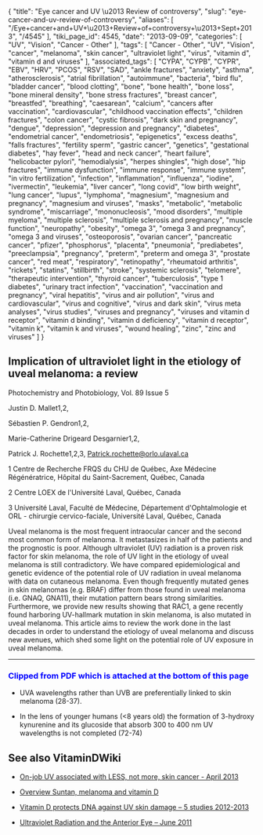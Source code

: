 {
    "title": "Eye cancer and UV \u2013 Review of controversy",
    "slug": "eye-cancer-and-uv-review-of-controversy",
    "aliases": [
        "/Eye+cancer+and+UV+\u2013+Review+of+controversy+\u2013+Sept+2013",
        "/4545"
    ],
    "tiki_page_id": 4545,
    "date": "2013-09-09",
    "categories": [
        "UV",
        "Vision",
        "Cancer - Other"
    ],
    "tags": [
        "Cancer - Other",
        "UV",
        "Vision",
        "cancer",
        "melanoma",
        "skin cancer",
        "ultraviolet light",
        "virus",
        "vitamin d",
        "vitamin d and viruses"
    ],
    "associated_tags": [
        "CYPA",
        "CYPB",
        "CYPR",
        "EBV",
        "HRV",
        "PCOS",
        "RSV",
        "SAD",
        "ankle fractures",
        "anxiety",
        "asthma",
        "atherosclerosis",
        "atrial fibrillation",
        "autoimmune",
        "bacteria",
        "bird flu",
        "bladder cancer",
        "blood clotting",
        "bone",
        "bone health",
        "bone loss",
        "bone mineral density",
        "bone stress fractures",
        "breast cancer",
        "breastfed",
        "breathing",
        "caesarean",
        "calcium",
        "cancers after vaccination",
        "cardiovascular",
        "childhood vaccination effects",
        "children fractures",
        "colon cancer",
        "cystic fibrosis",
        "dark skin and pregnancy",
        "dengue",
        "depression",
        "depression and pregnancy",
        "diabetes",
        "endometrial cancer",
        "endometriosis",
        "epigenetics",
        "excess deaths",
        "falls fractures",
        "fertility sperm",
        "gastric cancer",
        "genetics",
        "gestational diabetes",
        "hay fever",
        "head and neck cancer",
        "heart failure",
        "helicobacter pylori",
        "hemodialysis",
        "herpes shingles",
        "high dose",
        "hip fractures",
        "immune dysfunction",
        "immune response",
        "immune system",
        "in vitro fertilization",
        "infection",
        "inflammation",
        "influenza",
        "iodine",
        "ivermectin",
        "leukemia",
        "liver cancer",
        "long covid",
        "low birth weight",
        "lung cancer",
        "lupus",
        "lymphoma",
        "magnesium",
        "magnesium and pregnancy",
        "magnesium and viruses",
        "masks",
        "metabolic",
        "metabolic syndrome",
        "miscarriage",
        "mononucleosis",
        "mood disorders",
        "multiple myeloma",
        "multiple sclerosis",
        "multiple sclerosis and pregnancy",
        "muscle function",
        "neuropathy",
        "obesity",
        "omega 3",
        "omega 3 and pregnancy",
        "omega 3 and viruses",
        "osteoporosis",
        "ovarian cancer",
        "pancreatic cancer",
        "pfizer",
        "phosphorus",
        "placenta",
        "pneumonia",
        "prediabetes",
        "preeclampsia",
        "pregnancy",
        "preterm",
        "preterm and omega 3",
        "prostate cancer",
        "red meat",
        "respiratory",
        "retinopathy",
        "rheumatoid arthritis",
        "rickets",
        "statins",
        "stillbirth",
        "stroke",
        "systemic sclerosis",
        "telomere",
        "therapeutic intervention",
        "thyroid cancer",
        "tuberculosis",
        "type 1 diabetes",
        "urinary tract infection",
        "vaccination",
        "vaccination and pregnancy",
        "viral hepatitis",
        "virus and air pollution",
        "virus and cardiovascular",
        "virus and cognitive",
        "virus and dark skin",
        "virus meta analyses",
        "virus studies",
        "viruses and pregnancy",
        "viruses and vitamin d receptor",
        "vitamin d binding",
        "vitamin d deficiency",
        "vitamin d receptor",
        "vitamin k",
        "vitamin k and viruses",
        "wound healing",
        "zinc",
        "zinc and viruses"
    ]
}


## Implication of ultraviolet light in the etiology of uveal melanoma: a review

Photochemistry and Photobiology, Vol. 89 Issue 5

Justin D. Mallet1,2,

Sébastien P. Gendron1,2,

Marie-Catherine Drigeard Desgarnier1,2,

Patrick J. Rochette1,2,3, Patrick.rochette@orlo.ulaval.ca

1     Centre de Recherche FRQS du CHU de Québec, Axe Médecine Régénératrice, Hôpital du Saint-Sacrement, Québec, Canada

2     Centre LOEX de l'Université Laval, Québec, Canada

3     Université Laval, Faculté de Médecine, Département d'Ophtalmologie et ORL - chirurgie cervico-faciale, Université Laval, Québec, Canada

Uveal melanoma is the most frequent intraocular cancer and the second most common form of melanoma. It metastasizes in half of the patients and the prognostic is poor. Although ultraviolet (UV) radiation is a proven risk factor for skin melanoma, the role of UV light in the etiology of uveal melanoma is still contradictory. We have compared epidemiological and genetic evidence of the potential role of UV radiation in uveal melanoma with data on cutaneous melanoma. Even though frequently mutated genes in skin melanomas (e.g. BRAF) differ from those found in uveal melanoma (i.e. GNAQ, GNA11), their mutation pattern bears strong similarities. Furthermore, we provide new results showing that RAC1, a gene recently found harboring UV-hallmark mutation in skin melanoma, is also mutated in uveal melanoma. This article aims to review the work done in the last decades in order to understand the etiology of uveal melanoma and discuss new avenues, which shed some light on the potential role of UV exposure in uveal melanoma.

---

### <span style="color:#00F;">Clipped from PDF which is attached at the bottom of this page</span>

* UVA wavelengths rather than UVB are preferentially linked to skin melanoma (28-37).

* In the lens of younger humans (<8 years old) the formation of 3-hydroxy kynurenine and its glucoside that absorb 300 to 400 nm UV wavelengths is not completed (72-74)

## See also VitaminDWiki

* [On-job UV associated with LESS, not more, skin cancer - April 2013](/posts/on-job-uv-associated-with-less-not-more-skin-cancer)

* [Overview Suntan, melanoma and vitamin D](/tags/overview-suntan-melanoma-and-vitamin-d.html)

* [Vitamin D protects DNA against UV skin damage – 5 studies 2012-2013](/posts/vitamin-d-protects-dna-against-uv-skin-damage-5-studies-2012-2013)

* [Ultraviolet Radiation and the Anterior Eye – June 2011](/tags/ultraviolet-radiation-and-the-anterior-eye-june-2011.html)